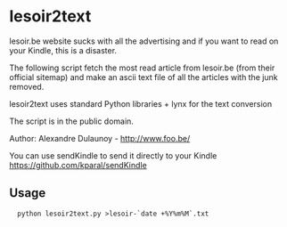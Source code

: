 lesoir2text
===========

lesoir.be website sucks with all the advertising and
if you want to read on your Kindle, this is a disaster.

The following script fetch the most read article from lesoir.be
(from their official sitemap) and make an ascii text file of
all the articles with the junk removed.

lesoir2text uses standard Python libraries + lynx for the text conversion

The script is in the public domain.

Author: Alexandre Dulaunoy - http://www.foo.be/

You can use sendKindle to send it directly to your Kindle
https://github.com/kparal/sendKindle

Usage
-----

      python lesoir2text.py >lesoir-`date +%Y%m%M`.txt



